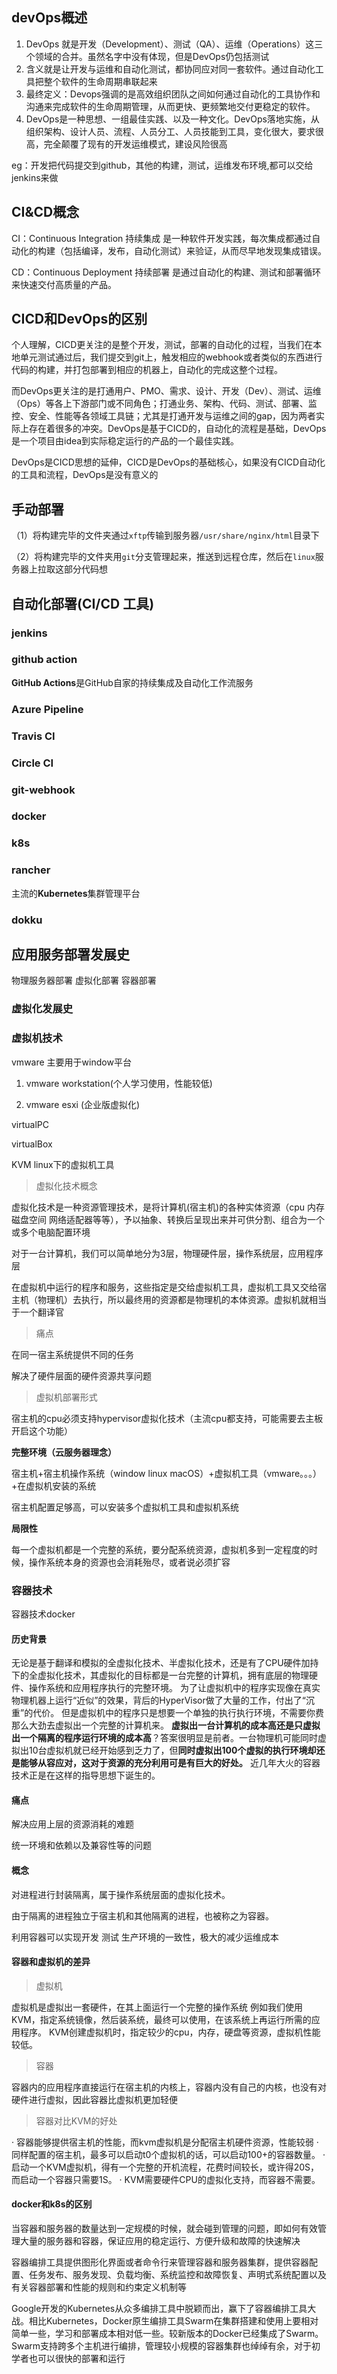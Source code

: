 ## devOps概述

1. DevOps 就是开发（Development）、测试（QA）、运维（Operations）这三个领域的合并。虽然名字中没有体现，但是DevOps仍包括测试
2. 含义就是让开发与运维和自动化测试，都协同应对同一套软件。通过自动化工具把整个软件的生命周期串联起来
3. 最终定义：Devops强调的是高效组织团队之间如何通过自动化的工具协作和沟通来完成软件的生命周期管理，从而更快、更频繁地交付更稳定的软件。
4. DevOps是一种思想、一组最佳实践、以及一种文化。DevOps落地实施，从组织架构、设计人员、流程、人员分工、人员技能到工具，变化很大，要求很高，完全颠覆了现有的开发运维模式，建设风险很高

eg：开发把代码提交到github，其他的构建，测试，运维发布环境,都可以交给jenkins来做

## CI&CD概念

CI：Continuous Integration 持续集成
是一种软件开发实践，每次集成都通过自动化的构建（包括编译，发布，自动化测试）来验证，从而尽早地发现集成错误。

CD：Continuous Deployment 持续部署
是通过自动化的构建、测试和部署循环来快速交付高质量的产品。

## CICD和DevOps的区别

个人理解，CICD更关注的是整个开发，测试，部署的自动化的过程，当我们在本地单元测试通过后，我们提交到git上，触发相应的webhook或者类似的东西进行代码的构建，并打包部署到相应的机器上，自动化的完成这整个过程。

而DevOps更关注的是打通用户、PMO、需求、设计、开发（Dev）、测试、运维（Ops）等各上下游部门或不同角色；打通业务、架构、代码、测试、部署、监控、安全、性能等各领域工具链；尤其是打通开发与运维之间的gap，因为两者实际上存在着很多的冲突。DevOps是基于CICD的，自动化的流程是基础，DevOps是一个项目由idea到实际稳定运行的产品的一个最佳实践。

DevOps是CICD思想的延伸，CICD是DevOps的基础核心，如果没有CICD自动化的工具和流程，DevOps是没有意义的



## 手动部署

（1）将构建完毕的文件夹通过`xftp`传输到服务器`/usr/share/nginx/html`目录下

（2）将构建完毕的文件夹用`git`分支管理起来，推送到远程仓库，然后在`linux`服务器上拉取这部分代码想

## 自动化部署(CI/CD 工具)

### jenkins

### github action

**GitHub Actions**是GitHub自家的持续集成及自动化工作流服务




### Azure Pipeline

### Travis CI

### Circle CI

### git-webhook

### docker

### k8s

### rancher

主流的**Kubernetes**集群管理平台

### dokku



## 应用服务部署发展史

物理服务器部署
虚拟化部署
容器部署

### 虚拟化发展史

### 虚拟机技术

vmware  主要用于window平台

1. vmware workstation(个人学习使用，性能较低)

2. vmware esxi (企业版虚拟化)

virtualPC

virtualBox

KVM  linux下的虚拟机工具

> 虚拟化技术概念

虚拟化技术是一种资源管理技术，是将计算机(宿主机)的各种实体资源（cpu 内存 磁盘空间 网络适配器等等），予以抽象、转换后呈现出来并可供分割、组合为一个或多个电脑配置环境

对于一台计算机，我们可以简单地分为3层，物理硬件层，操作系统层，应用程序层

在虚拟机中运行的程序和服务，这些指定是交给虚拟机工具，虚拟机工具又交给宿主机（物理机）去执行，所以最终用的资源都是物理机的本体资源。虚拟机就相当于一个翻译官

> 痛点

在同一宿主系统提供不同的任务

解决了硬件层面的硬件资源共享问题

> 虚拟机部署形式

宿主机的cpu必须支持hypervisor虚拟化技术（主流cpu都支持，可能需要去主板开启这个功能）

**完整环境（云服务器理念）**

宿主机+宿主机操作系统（window linux macOS）+虚拟机工具（vmware。。。）+在虚拟机安装的系统

宿主机配置足够高，可以安装多个虚拟机工具和虚拟机系统

**局限性**

每一个虚拟机都是一个完整的系统，要分配系统资源，虚拟机多到一定程度的时候，操作系统本身的资源也会消耗殆尽，或者说必须扩容

### 容器技术

容器技术docker

#### 历史背景

无论是基于翻译和模拟的全虚拟化技术、半虚拟化技术，还是有了CPU硬件加持下的全虚拟化技术，其虚拟化的目标都是一台完整的计算机，拥有底层的物理硬件、操作系统和应用程序执行的完整环境。
为了让虚拟机中的程序实现像在真实物理机器上运行“近似”的效果，背后的HyperVisor做了大量的工作，付出了“沉重”的代价。
但是虚拟机中的程序只是想要一个单独的执行执行环境，不需要你费那么大劲去虚拟出一个完整的计算机来。
**虚拟出一台计算机的成本高还是只虚拟出一个隔离的程序运行环境的成本高**？答案很明显是前者。一台物理机可能同时虚拟出10台虚拟机就已经开始感到乏力了，但**同时虚拟出100个虚拟的执行环境却还是能够从容应对，这对于资源的充分利用可是有巨大的好处。**
近几年大火的容器技术正是在这样的指导思想下诞生的。

#### 痛点

解决应用上层的资源消耗的难题  

统一环境和依赖以及兼容性等的问题

#### 概念

对进程进行封装隔离，属于操作系统层面的虚拟化技术。

由于隔离的进程独立于宿主机和其他隔离的进程，也被称之为容器。

利用容器可以实现开发 测试 生产环境的一致性，极大的减少运维成本

#### 容器和虚拟机的差异

> 虚拟机

虚拟机是虚拟出一套硬件，在其上面运行一个完整的操作系统
例如我们使用KVM，指定系统镜像，然后装系统，最终可以使用，在该系统上再运行所需的应用程序。
KVM创建虚拟机时，指定较少的cpu，内存，硬盘等资源，虚拟机性能较低。

> 容器

容器内的应用程序直接运行在宿主机的内核上，容器内没有自己的内核，也没有对硬件进行虚拟，因此容器比虚拟机更加轻便

> 容器对比KVM的好处

· 容器能够提供宿主机的性能，而kvm虚拟机是分配宿主机硬件资源，性能较弱
· 同样配置的宿主机，最多可以启动t0个虚拟机的话，可以启动100+的容器数量。
· 启动一个KVM虚拟机，得有一个完整的开机流程，花费时间较长，或许得20S，而启动一个容器只需要1S。
· KVM需要硬件CPU的虚拟化支持，而容器不需要。

#### docker和k8s的区别

当容器和服务器的数量达到一定规模的时候，就会碰到管理的问题，即如何有效管理大量的服务器和容器，保证应用的稳定运行、方便升级和故障的快速解决

容器编排工具提供图形化界面或者命令行来管理容器和服务器集群，提供容器配置、任务发布、服务发现、负载均衡、系统监控和故障恢复、声明式系统配置以及有关容器部署和性能的规则和约束定义机制等

Google开发的Kubernetes从众多编排工具中脱颖而出，赢下了容器编排工具大战。相比Kubernetes，Docker原生编排工具Swarm在集群搭建和使用上要相对简单一些，学习和部署成本相对低一些。较新版本的Docker已经集成了Swarm。Swarm支持跨多个主机进行编排，管理较小规模的容器集群也绰绰有余，对于初学者也可以很快的部署和运行



